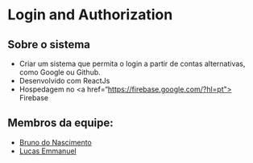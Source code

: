 # Login and Authorization

## Sobre o sistema
- Criar um sistema que permita o login a partir de contas alternativas, como Google ou Github.
- Desenvolvido com ReactJs
- Hospedagem no <a href=“https://firebase.google.com/?hl=pt"> Firebase </a>

## Membros da equipe:
- <a href="https://github.com/Brun0Nasc"> Bruno do Nascimento </a>
- <a href="https://github.com/Lucassec1"> Lucas Emmanuel </a>
